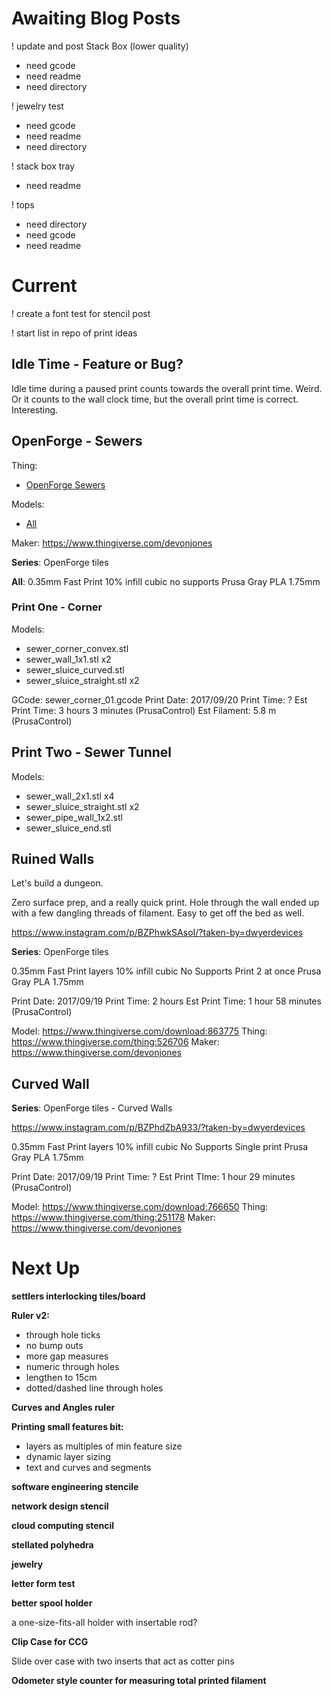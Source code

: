 # Awaiting Blog Posts

! update and post Stack Box (lower quality) 
 - need gcode
 - need readme
 - need directory


! jewelry test
 - need gcode
 - need readme
 - need directory
 
! stack box tray
 - need readme
 
! tops
 - need directory
 - need gcode
 - need readme


# Current

! create a font test for stencil post

! start list in repo of print ideas


## Idle Time - Feature or Bug? 

Idle time during a paused print counts towards the overall print time. Weird. Or it counts to the wall clock time, but the
overall print time is correct. Interesting.


## OpenForge - Sewers

Thing: 

 - [OpenForge Sewers](https://www.thingiverse.com/thing:922445)

 
Models: 

 - [All](https://www.thingiverse.com/thing:922445/zip)
 
Maker: https://www.thingiverse.com/devonjones


**Series**: OpenForge tiles

**All**:
0.35mm Fast Print
10% infill cubic
no supports
Prusa Gray PLA 1.75mm

### Print One - Corner

Models: 

 - sewer_corner_convex.stl
 - sewer_wall_1x1.stl x2
 - sewer_sluice_curved.stl
 - sewer_sluice_straight.stl x2

GCode: sewer_corner_01.gcode
Print Date: 2017/09/20
Print Time: ?
Est Print Time: 3 hours 3 minutes (PrusaControl)
Est Filament: 5.8 m (PrusaControl)

## Print Two - Sewer Tunnel

Models:

 - sewer_wall_2x1.stl x4
 - sewer_sluice_straight.stl x2
 - sewer_pipe_wall_1x2.stl
 - sewer_sluice_end.stl


## Ruined Walls

Let's build a dungeon.

Zero surface prep, and a really quick print. Hole through the wall ended up with a few dangling
threads of filament. Easy to get off the bed as well.

https://www.instagram.com/p/BZPhwkSAsoI/?taken-by=dwyerdevices

**Series**: OpenForge tiles

0.35mm Fast Print layers
10% infill cubic
No Supports
Print 2 at once
Prusa Gray PLA 1.75mm

Print Date: 2017/09/19
Print Time: 2 hours
Est Print Time: 1 hour 58 minutes (PrusaControl)

Model: https://www.thingiverse.com/download:863775
Thing: https://www.thingiverse.com/thing:526706
Maker: https://www.thingiverse.com/devonjones

## Curved Wall

**Series**: OpenForge tiles - Curved Walls

https://www.instagram.com/p/BZPhdZbA933/?taken-by=dwyerdevices

0.35mm Fast Print layers
10% infill cubic
No Supports
Single print
Prusa Gray PLA 1.75mm

Print Date: 2017/09/19
Print Time: ?
Est Print TIme: 1 hour 29 minutes (PrusaControl)

Model: https://www.thingiverse.com/download:766650
Thing: https://www.thingiverse.com/thing:251178
Maker: https://www.thingiverse.com/devonjones


# Next Up


**settlers interlocking tiles/board**


**Ruler v2:**
- through hole ticks
- no bump outs
 - more gap measures
- numeric through holes
- lengthen to 15cm
- dotted/dashed line through holes

**Curves and Angles ruler**

**Printing small features bit:**
- layers as multiples of min feature size
- dynamic layer sizing
- text and curves and segments

**software engineering stencile**

**network design stencil**

**cloud computing stencil**

**stellated polyhedra**
 
**jewelry**

**letter form test**

**better spool holder**

 a one-size-fits-all holder with insertable rod?
 
**Clip Case for CCG**

Slide over case with two inserts that act as cotter pins

**Odometer style counter for measuring total printed filament**
